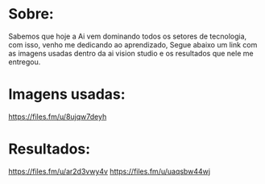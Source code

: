 
# Sobre:

Sabemos que hoje a Ai vem dominando todos os setores de tecnologia, com isso, venho me dedicando ao aprendizado, Segue abaixo um link com as imagens usadas dentro da ai vision studio e os resultados que nele me entregou.

# Imagens usadas:

https://files.fm/u/8ujqw7deyh

# Resultados:

https://files.fm/u/ar2d3vwy4v
https://files.fm/u/uaqsbw44wj

